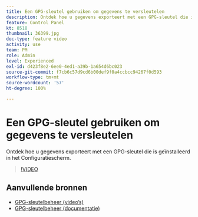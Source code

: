 ```yaml
---
title: Een GPG-sleutel gebruiken om gegevens te versleutelen
description: Ontdek hoe u gegevens exporteert met een GPG-sleutel die is geïnstalleerd in het Configuratiescherm.
feature: Control Panel
kt: 8518
thumbnail: 36399.jpg
doc-type: feature video
activity: use
team: PM
role: Admin
level: Experienced
exl-id: d423f8e2-6ee0-4ed1-a39b-1a654d6bc023
source-git-commit: f7cb6c57d9cd6b00def9f0a4ccbcc94267f0d593
workflow-type: tm+mt
source-wordcount: '57'
ht-degree: 100%

---
```


# Een GPG-sleutel gebruiken om gegevens te versleutelen

Ontdek hoe u gegevens exporteert met een GPG-sleutel die is geïnstalleerd in het Configuratiescherm.

>[!VIDEO](https://video.tv.adobe.com/v/36399?quality=12)

## Aanvullende bronnen

* [GPG-sleutelbeheer (video’s)](./gpg-key-management-overview.md)
* [GPG-sleutelbeheer (documentatie)](https://experienceleague.adobe.com/docs/control-panel/using/instances-settings/gpg-keys-management.html?lang=nl)
